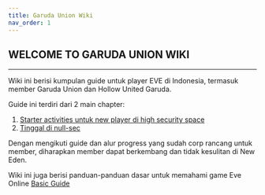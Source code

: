 ```yaml
---
title: Garuda Union Wiki
nav_order: 1
---
```

## __WELCOME TO GARUDA UNION WIKI__

---


Wiki ini berisi kumpulan guide untuk player EVE di Indonesia, termasuk member Garuda Union dan Hollow United Garuda.

Guide ini terdiri dari 2 main chapter:
1. [Starter activities untuk new player di high security space](highsec/highsec.html)
2. [Tinggal di null-sec](nullsec/nullsec.html)

Dengan mengikuti guide dan alur progress yang sudah corp rancang untuk member, diharapkan member dapat berkembang dan tidak kesulitan di New Eden.

Wiki ini juga berisi panduan-panduan dasar untuk memahami game Eve Online [Basic Guide](basicguide/basicguide.html)


